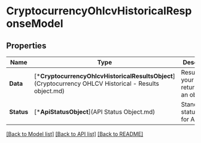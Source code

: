 # CryptocurrencyOhlcvHistoricalResponseModel

## Properties
Name | Type | Description | Notes
------------ | ------------- | ------------- | -------------
**Data** | [***CryptocurrencyOhlcvHistoricalResultsObject**](Cryptocurrency OHLCV Historical - Results object.md) | Results of your query returned as an object. | [default to null]
**Status** | [***ApiStatusObject**](API Status Object.md) | Standardized status object for API calls. | [optional] [default to null]

[[Back to Model list]](../README.md#documentation-for-models) [[Back to API list]](../README.md#documentation-for-api-endpoints) [[Back to README]](../README.md)


